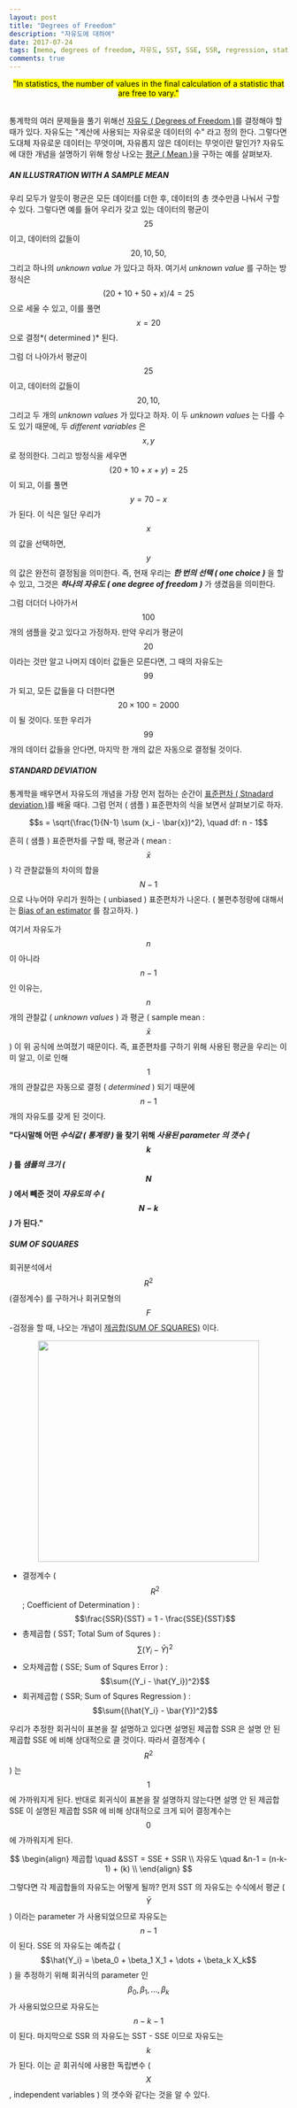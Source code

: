 ```yaml
---
layout: post
title: "Degrees of Freedom"
description: "자유도에 대하여"
date: 2017-07-24
tags: [memo, degrees of freedom, 자유도, SST, SSE, SSR, regression, statistics]
comments: true
---
```


<center><mark>"In statistics, the number of values in the final calculation of a statistic that are free to vary."</mark></center>
<br>

통계학의 여러 문제들을 풀기 위해선 [자유도 ( Degrees of Freedom )](https://en.wikipedia.org/wiki/Degrees_of_freedom_(statistics))를 결정해야 할 때가 있다. 자유도는 "계산에 사용되는 자유로운 데이터의 수" 라고 정의 한다. 그렇다면 도대체 자유로운 데이터는 무엇이며, 자유롭지 않은 데이터는 무엇이란 말인가? 자유도에 대한 개념을 설명하기 위해 항상 나오는 [평균 ( Mean )](https://en.wikipedia.org/wiki/Mean)을 구하는 예를 살펴보자.

##### AN ILLUSTRATION WITH A SAMPLE MEAN
우리 모두가 알듯이 평균은 모든 데이터를 더한 후, 데이터의 총 갯수만큼 나눠서 구할 수 있다. 그렇다면 예를 들어 우리가 갖고 있는 데이터의 평균이 $$25$$ 이고, 데이터의 값들이 $$20, 10, 50,$$ 그리고 하나의 *unknown value* 가 있다고 하자. 여기서 *unknown value* 를 구하는 방정식은 $$(20 + 10 + 50 + x) / 4 = 25$$ 으로 세울 수 있고, 이를 풀면 $$x = 20$$ 으로 결정*( determined )* 된다.

그럼 더 나아가서 평균이 $$25$$ 이고, 데이터의 값들이 $$20, 10,$$ 그리고 두 개의 *unknown values* 가 있다고 하자. 이 두 *unknown values* 는 다를 수도 있기 때문에, 두 *different variables* 은 $$x, y$$ 로 정의한다. 그리고 방정식을 세우면 $$(20 + 10 + x + y) = 25$$ 이 되고, 이를 풀면 $$y = 70 - x$$ 가 된다. 이 식은 일단 우리가 $$x$$ 의 값을 선택하면, $$y$$ 의 값은 완전히 결정됨을 의미한다. 즉, 현재 우리는 ***한 번의 선택 ( one choice )*** 을 할 수 있고, 그것은 ***하나의 자유도 ( one degree of freedom )*** 가 생겼음을 의미한다.

그럼 더더더 나아가서 $$100$$개의 샘플을 갖고 있다고 가정하자. 만약 우리가 평균이 $$20$$ 이라는 것만 알고 나머지 데이터 값들은 모른다면, 그 때의 자유도는 $$99$$ 가 되고, 모든 값들을 다 더한다면 $$20 \times 100 = 2000$$ 이 될 것이다. 또한 우리가 $$99$$ 개의 데이터 값들을 안다면, 마지막 한 개의 값은 자동으로 결정될 것이다.


##### STANDARD DEVIATION
통계학을 배우면서 자유도의 개념을 가장 먼저 접하는 순간이 [표준편차 ( Stnadard deviation )](https://en.wikipedia.org/wiki/Standard_deviation)를 배울 때다. 그럼 먼저 ( 샘플 ) 표준편차의 식을 보면서 살펴보기로 하자.

$$s = \sqrt{\frac{1}{N-1} \sum (x_i - \bar{x})^2}, \quad df: n - 1$$

흔히 ( 샘플 ) 표준편차를 구할 때, 평균과 ( mean : $$\bar{x}$$ ) 각 관찰값들의 차이의 합을 $$N-1$$ 으로 나누어야 우리가 원하는 ( unbiased ) 표준편차가 나온다. ( 불편추정량에 대해서는 [Bias of an estimator](https://en.wikipedia.org/wiki/Bias_of_an_estimator) 를 참고하자. )

여기서 자유도가 $$n$$ 이 아니라 $$n-1$$ 인 이유는, $$n$$ 개의 관찰값 ( *unknown values* ) 과 평균 ( sample mean : $$\bar{x}$$) 이 위 공식에 쓰여졌기 때문이다. 즉, 표준편차를 구하기 위해 사용된 평균을 우리는 이미 알고, 이로 인해 $$1$$ 개의 관찰값은 자동으로 결정 ( *determined* ) 되기 때문에 $$n-1$$ 개의 자유도를 갖게 된 것이다.

**"다시말해 어떤 *수식값 ( 통계량 )* 을 찾기 위해 *사용된 parameter 의 갯수 ( $$k$$ )* 를 *샘플의 크기 ( $$N$$ )* 에서 빼준 것이 *자유도의 수 ( $$N-k$$ )* 가 된다."**

##### SUM OF SQUARES
회귀분석에서 $$R^2$$(결정계수) 를 구하거나 회귀모형의 $$F$$-검정을 할 때, 나오는 개념이 [제곱합(SUM OF SQUARES)](https://en.wikipedia.org/wiki/Partition_of_sums_of_squares) 이다.
<center><img src="https://image.slidesharecdn.com/linearregression-140903114216-phpapp01/95/linear-regression-22-638.jpg?cb=1409744639" width="400"></center>

- 결정계수 ( $$R^2$$; Coefficient of Determination ) : $$\frac{SSR}{SST} = 1 - \frac{SSE}{SST}$$
- 총제곱합 ( SST; Total Sum of Squres ) : $$\sum{(Y_i - \bar{Y})^2}$$
- 오차제곱합 ( SSE; Sum of Squres Error ) : $$\sum{(Y_i - \hat{Y_i})^2}$$
- 회귀제곱합 ( SSR; Sum of Squres Regression ) : $$\sum{(\hat{Y_i} - \bar{Y})^2}$$

우리가 추정한 회귀식이 표본을 잘 설명하고 있다면 설명된 제곱합 SSR 은 설명 안 된 제곱합 SSE 에 비해 상대적으로 클 것이다. 따라서 결정계수 ( $$R^2$$ ) 는 $$1$$ 에 가까워지게 된다. 반대로 회귀식이 표본을 잘 설명하지 않는다면 설명 안 된 제곱합 SSE 이 설명된 제곱합 SSR 에 비해 상대적으로 크게 되어 결정계수는 $$0$$ 에 가까워지게 된다.

$$
\begin{align}
제곱합 \quad &SST = SSE + SSR \\
자유도 \quad &n-1 = (n-k-1) + (k) \\
\end{align}
$$

그렇다면 각 제곱합들의 자유도는 어떻게 될까? 먼저 SST 의 자유도는 수식에서 평균 ( $$\bar{Y}$$ ) 이라는 parameter 가 사용되었으므로 자유도는 $$n -1$$ 이 된다. SSE 의 자유도는 예측값 ( $$\hat{Y_i} = \beta_0 + \beta_1 X_1 + \dots + \beta_k X_k$$ ) 을 추정하기 위해 회귀식의 parameter 인 $$\beta_0, \beta_1, \dots, \beta_k$$ 가 사용되었으므로 자유도는 $$n-k-1$$ 이 된다. 마지막으로 SSR 의 자유도는 SST - SSE 이므로 자유도는 $$k$$ 가 된다. 이는 곧 회귀식에 사용한 독립변수 ( $$X$$, independent variables ) 의 갯수와 같다는 것을 알 수 있다.
